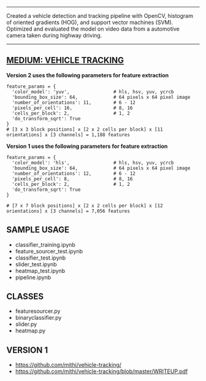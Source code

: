------

Created a vehicle detection and tracking pipeline with OpenCV, histogram of oriented gradients (HOG), and support vector machines (SVM). Optimized and evaluated the model on video data from a automotive camera taken during highway driving.

------
[MEDIUM: VEHICLE TRACKING ](https://medium.com/@mithi/vehicles-tracking-with-hog-and-linear-svm-c9f27eaf521a)
------

**Version 2 uses the following parameters for feature extraction**

```
feature_params = {
  'color_model': 'yuv',                # hls, hsv, yuv, ycrcb
  'bounding_box_size': 64,             # 64 pixels x 64 pixel image
  'number_of_orientations': 11,        # 6 - 12
  'pixels_per_cell': 16,               # 8, 16
  'cells_per_block': 2,                # 1, 2
  'do_transform_sqrt': True
}
# [3 x 3 block positions] x [2 x 2 cells per block] x [11 orientations] x [3 channels] = 1,188 features
```

**Version 1 uses the following parameters for feature extraction**
```
feature_params = {
  'color_model': 'hls',                # hls, hsv, yuv, ycrcb
  'bounding_box_size': 64,             # 64 pixels x 64 pixel image
  'number_of_orientations': 12,        # 6 - 12
  'pixels_per_cell': 8,                # 8, 16
  'cells_per_block': 2,                # 1, 2
  'do_transform_sqrt': True
}

# [7 x 7 block positions] x [2 x 2 cells per block] x [12 orientations] x [3 channels] = 7,056 features
```


## SAMPLE USAGE
- classifier_training.ipynb
- feature_sourcer_test.ipynb
- classifier_test.ipynb
- slider_test.ipynb
- heatmap_test.ipynb
- pipeline.ipynb

## CLASSES
- featuresourcer.py
- binaryclassifier.py
- slider.py
- heatmap.py

## VERSION 1
- https://github.com/mithi/vehicle-tracking/
- https://github.com/mithi/vehicle-tracking/blob/master/WRITEUP.pdf
